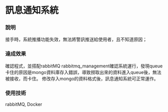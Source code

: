 # 訊息通知系統

### 說明
接手時，系統推播功能失效，無法將警訊推送給使用者，且不知道原因；

### 達成效果
確認程式，並搭配rabbitMQ rabbitmq_management確認系統運行，發現queue卡住的原因是mongo資料庫存入錯誤，導致撈取出來的資料進入queue後，無法被接收，而卡住。
修改存入mongo的資料格式後，訊息通知系統可正常運作。

### 使用技術
rabbitMQ, Docker
